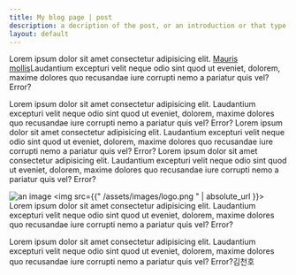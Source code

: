 ```yaml
--- 
title: My blog page | post
description: a decription of the post, or an introduction or that type of content would go here, and probably look okay as long as it's not too short. 
layout: default
---
```


Lorem ipsum dolor sit amet consectetur adipisicing elit. [Mauris mollis](http://google.com)Laudantium excepturi velit neque odio sint quod ut eveniet, dolorem, maxime dolores quo recusandae iure corrupti nemo a pariatur quis vel? Error?

Lorem ipsum dolor sit amet consectetur adipisicing elit. Laudantium excepturi velit neque odio sint quod ut eveniet, dolorem, maxime dolores quo recusandae iure corrupti nemo a pariatur quis vel? Error?
Lorem ipsum dolor sit amet consectetur adipisicing elit. Laudantium excepturi velit neque odio sint quod ut eveniet, dolorem, maxime dolores quo recusandae iure corrupti nemo a pariatur quis vel? Error?
Lorem ipsum dolor sit amet consectetur adipisicing elit. Laudantium excepturi velit neque odio sint quod ut eveniet, dolorem, maxime dolores quo recusandae iure corrupti nemo a pariatur quis vel? Error?

![an image]({{assets/../_site/assets/images/road.jpg}})
<img src={{" /assets/images/logo.png " | absolute_url }}>
Lorem ipsum dolor sit amet consectetur adipisicing elit. Laudantium excepturi velit neque odio sint quod ut eveniet, dolorem, maxime dolores quo recusandae iure corrupti nemo a pariatur quis vel? Error?

Lorem ipsum dolor sit amet consectetur adipisicing elit. Laudantium excepturi velit neque odio sint quod ut eveniet, dolorem, maxime dolores quo recusandae iure corrupti nemo a pariatur quis vel? Error?김천호